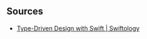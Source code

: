 ## Sources
- [Type-Driven Design with Swift | Swiftology](https://swiftology.io/collections/type-driven-design/) 
